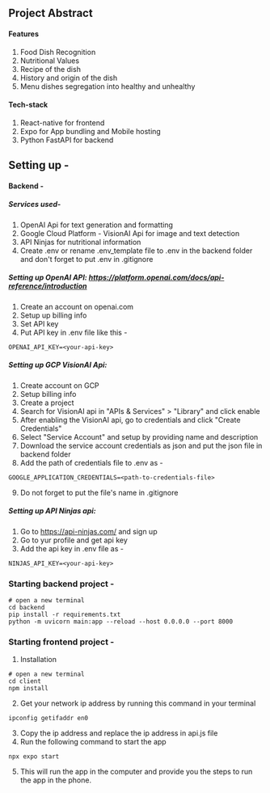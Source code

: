 ## Project Abstract 
#### Features
1. Food Dish Recognition
2. Nutritional Values 
3. Recipe of the dish
4. History and origin of the dish
5. Menu dishes segregation into healthy and unhealthy

#### Tech-stack
1. React-native for frontend
2. Expo for App bundling and Mobile hosting
3. Python FastAPI for backend

## Setting up - 

#### Backend -
##### Services used- 
1. OpenAI Api for text generation and formatting
2. Google Cloud Platform - VisionAI Api for image and text detection
3. API Ninjas for nutritional information
4. Create .env or rename .env_template file to .env in the backend folder and don't forget to put .env in .gitignore

##### Setting up OpenAI API: https://platform.openai.com/docs/api-reference/introduction
1. Create an account on openai.com
2. Setup up billing info
3. Set API key
4. Put API key in .env file like this - 
```
OPENAI_API_KEY=<your-api-key>
```

##### Setting up GCP VisionAI Api:
1. Create account on GCP
2. Setup billing info
3. Create a project
4. Search for VisionAI api in "APIs & Services" > "Library" and click enable
5. After enabling the VisionAI api, go to credentials and click "Create Credentials"
6. Select "Service Account" and setup by providing name and description
7. Download the service account credentials as json and put the json file in backend folder
8. Add the path of credentials file to .env as - 
```
GOOGLE_APPLICATION_CREDENTIALS=<path-to-credentials-file>
```
9. Do not forget to put the file's name in .gitignore

##### Setting up API Ninjas api:
1. Go to https://api-ninjas.com/ and sign up
2. Go to yur profile and get api key
3. Add the api key in .env file as - 
```
NINJAS_API_KEY=<your-api-key>
```

### Starting backend project -
```
# open a new terminal 
cd backend
pip install -r requirements.txt
python -m uvicorn main:app --reload --host 0.0.0.0 --port 8000

``` 

### Starting frontend project -
1. Installation
```
# open a new terminal 
cd client
npm install
```
2. Get your network ip address by running this command in your terminal
```
ipconfig getifaddr en0
```
3. Copy the ip address and replace the ip address in api.js file
4. Run the following command to start the app
```
npx expo start
```
5. This will run the app in the computer and provide you the steps to run the app in the phone.






